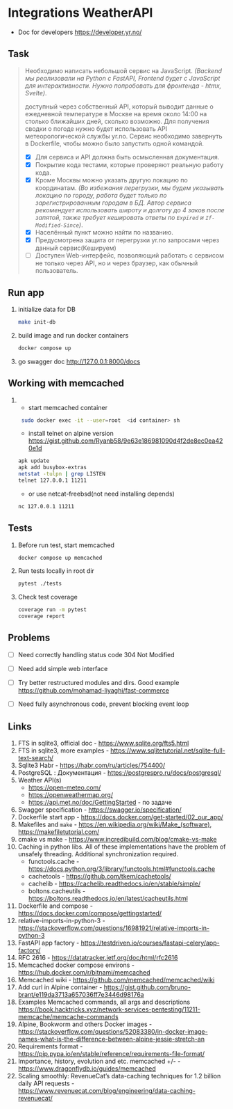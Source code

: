 # Integrations WeatherAPI

- Doc for developers https://developer.yr.no/

## Task

> Необходимо написать небольшой сервис на JavaScript.
> _(Backend мы реализовали на Python с FastAPI, Frontend будет с JavaScript для интерактивности. 
> Нужно попробовать для фронтенда - htmx, Svelte)_.
> 
> доступный через собственный API, который выводит данные о ежедневной температуре в Москве 
> на время около 14:00 на столько ближайших дней, сколько возможно. Для получения сводки о погоде нужно будет
> использовать API метеорологической службы yr.no. Сервис необходимо завернуть в Dockerfile, чтобы можно было запустить 
> одной командой.
> 
> - [x] Для сервиса и API должна быть осмысленная документация.
> - [x] Покрытие кода тестами, которые проверяют реальную работу кода.
> - [x] Кроме Москвы можно указать другую локацию по координатам.
> _(Во избежания перегрузки, мы будем указывать локацию по городу, работа будет только по зарегистрированным 
> городам в БД. Автор сервиса рекомендует использовать широту и долготу до 4 заков после запятой, также требует
> кешировать ответы по `Expired` и `If-Modified-Since`)_.
> - [x] Населённый пункт можно найти по названию.
> - [x] Предусмотрена защита от перегрузки yr.no запросами через данный сервис(Кешируем)
> - [ ] Доступен Web-интерфейс, позволяющий работать с сервисом не только через API, 
> но и через браузер, как обычный пользователь.


## Run app

1. initialize data for DB
   ```bash
   make init-db
   ```
2. build image and run docker containers
   ```bash
   docker compose up
   ```
3. go swagger doc http://127.0.0.1:8000/docs


## Working with memcached

1. 
   - start memcached container
    ```bash
     sudo docker exec -it --user=root  <id container> sh
    ```
   - install telnet on alpine version
     https://gist.github.com/Ryanb58/9e63e186981090d4f2de8ec0ea420e1d
    ```bash
    apk update
    apk add busybox-extras
    netstat -tulpn | grep LISTEN
    telnet 127.0.0.1 11211
    ```
   - or use netcat-freebsd(not need installing depends)
    ```bash
    nc 127.0.0.1 11211
    ```

## Tests

1. Before run test, start memcached
    ```bash
    docker compose up memcached
    ```
    
2. Run tests locally in root dir
    ```bash
    pytest ./tests
    ```
3. Check test coverage
    ```bash
    coverage run -m pytest
    coverage report
    ```

## Problems

- [ ] Need correctly handling status code 304 Not Modified
- [ ] Need add simple web interface
- [ ] Try better restructured modules and dirs. Good example https://github.com/mohamad-liyaghi/fast-commerce
- [ ] Need fully asynchronous code, prevent blocking event loop


## Links

1. FTS in sqlite3, official doc - https://www.sqlite.org/fts5.html
2. FTS in sqlite3, more examples - https://www.sqlitetutorial.net/sqlite-full-text-search/
3. Sqlite3 Habr - https://habr.com/ru/articles/754400/
4. PostgreSQL : Документация - https://postgrespro.ru/docs/postgresql/
5. Weather API(s)
   + https://open-meteo.com/
   + https://openweathermap.org/
   + https://api.met.no/doc/GettingStarted - по задаче
6. Swagger specification - https://swagger.io/specification/
7. Dockerfile start app - https://docs.docker.com/get-started/02_our_app/
8. Makefiles and `make` - https://en.wikipedia.org/wiki/Make_(software), https://makefiletutorial.com/
9. cmake vs make - https://www.incredibuild.com/blog/cmake-vs-make
10. Caching in python libs. All of these implementations have the problem of unsafely threading.
Additional synchronization required.
    + functools.cache - https://docs.python.org/3/library/functools.html#functools.cache
    + cachetools - https://github.com/tkem/cachetools/
    + cachelib - https://cachelib.readthedocs.io/en/stable/simple/
    + boltons.cacheutils - https://boltons.readthedocs.io/en/latest/cacheutils.html
11. Dockerfile and compose - https://docs.docker.com/compose/gettingstarted/
12. relative-imports-in-python-3 - https://stackoverflow.com/questions/16981921/relative-imports-in-python-3
13. FastAPI app factory - https://testdriven.io/courses/fastapi-celery/app-factory/
14. RFC 2616 - https://datatracker.ietf.org/doc/html/rfc2616
15. Memcached docker compose environs - https://hub.docker.com/r/bitnami/memcached
16. Memcached wiki - https://github.com/memcached/memcached/wiki
17. Add curl in Alpine container - https://gist.github.com/bruno-brant/e119da3713a657036ff7e3446d98176a
18. Examples Memcached commands, all args and descriptions
    https://book.hacktricks.xyz/network-services-pentesting/11211-memcache/memcache-commands
19. Alpine, Bookworm and others Docker images -
    https://stackoverflow.com/questions/52083380/in-docker-image-names-what-is-the-difference-between-alpine-jessie-stretch-an
20. Requirements format - https://pip.pypa.io/en/stable/reference/requirements-file-format/
21. Importance, history, evolution and etc. memcached +/- - https://www.dragonflydb.io/guides/memcached
22. Scaling smoothly: RevenueCat’s data-caching techniques for 1.2 billion daily API requests -
    https://www.revenuecat.com/blog/engineering/data-caching-revenuecat/
